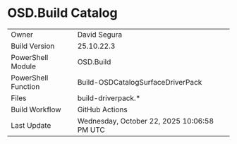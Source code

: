 ﻿# OSD.Build Catalog

| | |
|-|-|
| Owner | David Segura |
| Build Version | 25.10.22.3 |
| PowerShell Module | OSD.Build |
| PowerShell Function | Build-OSDCatalogSurfaceDriverPack |
| Files | build-driverpack.* |
| Build Workflow | GitHub Actions |
| Last Update | Wednesday, October 22, 2025 10:06:58 PM UTC |

